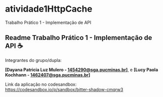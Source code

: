 # atividade1HttpCache
Trabalho Prático 1 - Implementação de API
## Readme Trabalho Prático 1 - Implementação de API  ☕️

Integrantes do grupo/dupla:

**[Dayana Patricia Luz Mulero - 1454290@sga.pucminas.br]**, e **[Lucy Paola Kochhann - 1462407@sga.pucminas.br]**

Link da aplicação no codesandbox:
https://codesandbox.io/p/sandbox/bitter-shadow-cmqrw3




